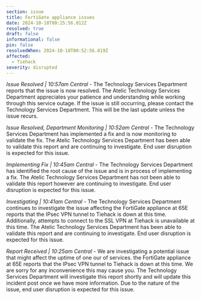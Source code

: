 ```yaml
---
section: issue
title: FortiGate appliance issues
date: 2024-10-18T00:25:56.812Z
resolved: true
draft: false
informational: false
pin: false
resolvedWhen: 2024-10-18T00:52:56.819Z
affected:
  - Tiehack
severity: disrupted
---
```

*Issue Resolved | 10:57am Central* - The Technology Services Department reports that the issue is now resolved. The Atelic Technology Services Department appreciates your patience and understanding while working through this service outage. If the issue is still occurring, please contact the Technology Services Department. This will be the last update unless the issue recurs.

*Issue Resolved, Department Monitoring | 10:52am Central* - The Technology Services Department has implemented a fix and is now monitoring to validate the fix. The Atelic Technology Services Department has been able to validate this report and are continuing to investigate. End user disruption is expected for this issue.

*Implementing Fix | 10:45am Central* - The Technology Services Department has identified the root cause of the issue and is in process of implementing a fix. The Atelic Technology Services Department has not been able to validate this report however are continuing to investigate. End user disruption is expected for this issue.

*Investigating | 10:41am Central* - The Technology Services Department continues to investigate the issue affecting the FortiGate appliance at 65E reports that the IPsec VPN tunnel to Tiehack is down at this time. Additionally, attempts to connect to the SSL VPN at Tiehack is unavailable at this time. The Atelic Technology Services Department has been able to validate this report and are continuing to investigate. End user disruption is expected for this issue.

*Report Received | 10:25am Central* - We are investigating a potential issue that might affect the uptime of one our of services. the FortiGate appliance at 65E reports that the IPsec VPN tunnel to Tiehack is down at this time. We are sorry for any inconvenience this may cause you. The Technology Services Department will investigate this report shortly and will update this incident post once we have more information. Due to the nature of the issue, end user disruption is expected for this issue.